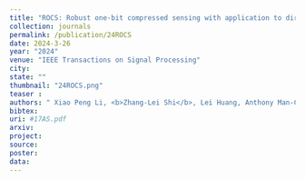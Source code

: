 ```yaml
---
title: "ROCS: Robust one-bit compressed sensing with application to direction of arrival"
collection: journals
permalink: /publication/24ROCS
date: 2024-3-26
year: "2024"
venue: "IEEE Transactions on Signal Processing"
city: 
state: ""
thumbnail: "24ROCS.png"
teaser : 
authors: " Xiao Peng Li, <b>Zhang-Lei Shi</b>, Lei Huang, Anthony Man-Cho So, and Hing Cheung So"
bibtex: 
uri: #17AS.pdf
arxiv: 
project: 
source: 
poster: 
data:
---
```

